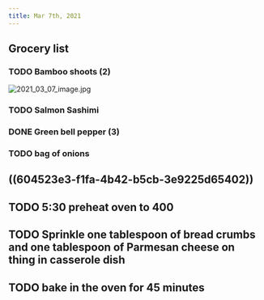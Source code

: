 ```yaml
---
title: Mar 7th, 2021
---
```


## Grocery list
### TODO Bamboo shoots (2)
![2021_03_07_image.jpg](https://cdn.logseq.com/%2F2ced21d5-4613-4500-9c50-ea987679aac555b65a00-cc1b-43b2-b1c5-ed98a27f56a22021_03_07_image.jpg?Expires=4768737522&Signature=okMR3kxMvJfJSWUEEAoE8IxPqfO~Y3cEheJmYFAo2XIBoMk9qsTNY4imdakkPzgXogLoZldDv3gDmCHwMg4YNTt2g7HHIMRBncz7KIGPUS8-HP0Ehz21O8kcNoLdAy75~EVHH76QL6Vy7FgiANyfMFpFLwuBJrrr2tq53zYR1eyOv6c6cwOPRyzEIdUfNYXVATN1SCWR3CNU0-a0mPzIX2p9tdvOowF7FSOL~19~emzlbKolJn7gwUDFqV8Lcmv4OpOpdY8COX1x1r2bUVWQbQQmuonm6Marpa0P6hHYDJVwLqlkFQdUU6CBKvJzTNlZbz1pkUN36eza8CZ9~T254Q__&Key-Pair-Id=APKAJE5CCD6X7MP6PTEA)
### TODO Salmon Sashimi
### DONE Green bell pepper (3)
### TODO bag of onions
## ((604523e3-f1fa-4b42-b5cb-3e9225d65402))
## TODO 5:30 preheat oven to 400
## TODO Sprinkle one tablespoon of bread crumbs and one tablespoon of Parmesan cheese on thing in casserole dish
## TODO bake in the oven for 45 minutes
